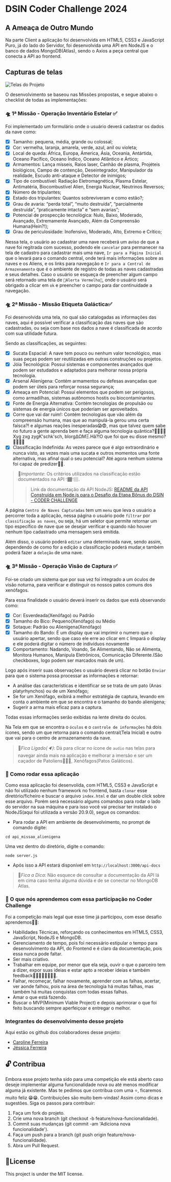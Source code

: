 # DSIN Coder Challenge 2024

## A Ameaça de Outro Mundo
Na parte Client a aplicação foi desenvolvida em HTML5, CSS3 e JavaScript Puro, já do lado do Servidor, foi desenvolvida uma API em NodeJS e o banco de dados MongoDB(Atlas), sendo o Axios a peça central que conecta a API ao frontend.

## Capturas de telas
![Telas do Projeto](https://github.com/jessieFerrS/Etapa-Bonus-DSIN-Coder-Challenge-2024/blob/main/imagens/telas_do_projeto.png)

O desenvolvimento se baseou nas Missões propostas, e segue abaixo o checklist de todas as implementações: 

### 🛸 1ª Missão - Operação Inventário Estelar ✅
Foi implementado um formulário onde o usuário deverá cadastrar os dados da nave como: 

- [x] Tamanho: pequena, média, grande ou colossal;
- [x] Cor: vermelha, laranja, amarela, verde, azul, anil ou violeta;
- [x] Local de queda: África, Europa, Ámerica, Ásia, Oceania, Antártida, Oceano Pacífico, Oceano Índico, Oceano Atlântico e Ártico;
- [x] Armamentos: Lança mísseis, Raios laser, Canhão de plasma, Projéteis biológicos, Campo de contenção, Deseintegrador, Manipulador da realidade, Escudo anti-ataque e Detector de inimigos;
- [x] Tipo de combustível: Radiação Eletromagnética, Plasma Estelar, Antimatéria, Biocombustível Alien, Energia Nuclear, Neutrinos Reversos;
- [x] Número de tripulantes;
- [x] Estado dos tripulantes: Quantos sobreviveram e como estão?;
- [x] Grau de avaria: “perda total”, “muito destruída”, “parcialmente destruída”, “praticamente intacta” e “sem avarias”;
- [x] Potencial de prospecção tecnológica: Nulo, Baixo, Moderado, Avançado, Extremamente Avançado, Além da Compreensão Humana(Hein?!);
- [x] Grau de periculosidade: Inofensivo, Moderado, Alto, Extremo e Crítico;

Nessa tela, o usuário ao cadastrar uma nave receberá um aviso de que a nave foi regitrada com sucesso, podendo ele `cancelar` para permanecer na tela de cadastro para cadastrar mais uma nave, `Ir para a Página Inicial` que o levará para o comando central, onde terá mais informações sobre as naves e os Aliens, e os links para navegação e `Ir para a Central de Armazenamento` que é o ambiente de registro de todas as naves cadastradas e seus detalhes. Caso o usuário se esqueça de preencher algum campo será retornado uma tela de `🚨Alerta Vermelho🚨`, onde o usuário será obrigado a clicar em `ok` e preencher o campo para dar continuidade a navegação.

### 🛸 2ª Missão - Missão Etiqueta Galáctica✅
Foi desenvolvida uma tela, no qual são catalogadas as informações das naves, aqui é possível verificar a classificação das naves que são cadastradas, ou seja com base nos dados a nave é classificada de acordo com sua utilidade futura.

Sendo as classificações, as seguintes:

- [x]  Sucata Espacial: A nave tem pouco ou nenhum valor tecnológico, mas suas peças podem ser reutilizadas em outras construções ou projetos.
- [x]  Jóia Tecnológica: Possui sistemas e componentes avançados que podem ser estudados e adaptados para melhorar nossa própria tecnologia.
- [x]  Arsenal Alienígena: Contém armamentos ou defesas avançadas que podem ser úteis para reforçar nossa segurança;
- [x]  Ameaça em Potencial: Possui elementos que podem ser perigosos, como armadilhas, sistemas autônomos hostis ou biocontaminantes.
- [x]  Fonte de Energia Alternativa: Contém tecnologias de propulsão ou sistemas de energia únicos que poderiam ser aproveitados.
- [x]  Corre que vai dar ruim!: Contém tecnologias que vão além da compreensão humana, mas que ao manipulá-la gerou uma certa faísca?! e algumas reações inesperadas😱😨, mas que talvez quem sabe no futuro a gente aprenda bem e faça alguma tecnologia quântica?🫣😬😵‍💫Xyg zxg zygK'schk'sch, blorgΔΩΜΞ.Hã?!O que foi que eu disse mesmo?😵‍💫😵‍💫
- [x]  Classificação Indefinida: As vezes parece que é algo extraordinário e nunca visto, as vezes mais uma sucata e outros momentos uma fonte alternativa, mas afinal qual o seu potencial? Até agora nenhum sistema foi capaz de predizer🤔🤔.

>📌*Importante*: Os critérios utilizados na classificação estão documentados na API 👇🏾👇🏽.
>> Link da documentação da API NodeJS: [README da API Construída em Node.js para o Desafio da Etapa Bônus do DSIN - CODER CHALLENGE](https://github.com/jessieFerrS/Etapa-Bonus-DSIN-Coder-Challenge-2024/blob/main/api_missao_alienigena/README.md)

A página `Centro de Naves Capturadas` tem um `menu` que leva o usuário a percorrer toda a aplicação, nessa página o usuário pode `filtrar` por `classificação as naves`, ou seja, há um seletor que permite retornar um tipo específico de nave que se desejar verificar e quando não houver nenhum tipo cadastrado uma mensagem será emitida.

Além disso, o usuário poderá `editar` uma determinada nave, sendo assim, dependendo de como for a edição a classificação poderá mudar,e também poderá fazer a `deleção` de uma nave.

### 🛸 3ª Missão - Operação Visão de Captura ✅
Foi-se criado um sistema que por sua vez foi integrado a um óculos de visão noturna, para verificar e distinguir os nossos patos comuns dos xenófagos.

Para essa finalidade o usuário deverá inserir os dados que está observando como:
- [x]  Cor: Esverdeada(Xenófago) ou Padrão
- [x]  Tamanho do Bico: Pequeno(Xenófago) ou Médio
- [x]  Sotaque: Padrão ou Alienígena(Xenófago)
- [x]  Tamanho do Bando: É um display que vai imprimir o numero que o usuário apertar, sendo que caso ele erre ao clicar em `C` limpará o display e ele poderá digitar o número de indivíduos novamente
- [x]  Comportamento: Nadando, Voando, Se Alimentando, Não se Alimenta, Monitora Humanos, Manipula Eletrônicos, Comunicação Diferente.(São checkboxes, logo podem ser marcados mais de um).

Logo após inserir suas observações o usuário deverá clicar no botão `Enviar` para que o sistema possa processar as informações e retornar:
- A análise das características e identificar se se trata de um pato (Anas platyrhynchos) ou de um Xenófago;
- Se for um Xenófago, exibirá a melhor estratégia de captura, levando em conta o ambiente em que se encontra e o tamanho do bando alienígena;
- Sugerir a arma mais eficaz para a captura. 

Todas essas informações serão exibidas na lente direita do óculos.

Na Tela em que se encontra o `óculos` e o `controle de informações` há dois ícones, sendo um que retorna para o comando central(Tela Inicial) e outro que vai para o centro de armazenamento da nave.

>📌*Fica Ligado(🔈)*: Dá para clicar no ícone de `audio` nas telas para navegar ainda mais na aplicação e melhorar a imersão e ser um caçador de Patoliens😬😱🤣, Xenófagos(Patos Galáticos).

### 🎡 Como rodar essa aplicação 
Como essa aplicação foi desenvolida, com HTML5, CSS3 e JavaScript e não foi utilizado nenhum framework no frontend, basta `clonar` esse diretório/ficheiro e buscar o arquivo `index.html` e dar um double click sobre esse arquivo. Porém será necessário algums comandos para rodar o lado do servidor na sua máquina e para isso você vai precisar ter instalado o NodeJS(aqui foi utilizada a versão 20.9.0), segue os comandos:
- Para rodar a API em ambiente de desenvolvimento, no prompt de comando digite:
```
cd api_missao_alienigena
```
Uma vez dentro do diretório, digite o comando:
```
node server.js
```
- Após isso a API estará disponível em `http://localhost:3000/api-docs`

>📌*Fica a Dica*: Não esquece de consultar a documentação da API lá em cima caso tenha alguma dúvida e de se conectar no MongoDB Atlas.

### 📝 O que nós aprendemos com essa participação no Coder Challenge
Foi a competição mais legal que esse time já participou, com esse desafio aprendemos🥳🎉:
- Habilidades Técnicas, reforçando os conhecimentos em HTML5, CSS3, JavaScript, NodeJS e MongoDB.
- Gerenciamento de tempo, pois foi necessário estipular o tempo para desenvolvimento da API, do Frontend e é claro da documentação, pois essa nunca pode faltar.
- Ser mais criativo.
- Trabalhar em equipe, por menor que ela seja, ouvir o que o parceiro tem a dizer, expor suas ideias e estar apto a receber ideias e também feedback🫱🏾‍🫲🏽🤜🏽🤛🏾.
- Falhar, recomeçar, falhar novamente, aprender com as falhas, acertar, ver aonde falhou, pois na área de tecnologia há muitas falhas, mas também há muitas conquistas com todas essas falhas.
- Amar o que está fazendo.
- Buscar o MVP(Minimum Viable Project) e depois aprimorar o que foi feito buscando sempre aperfeiçoar e entregar o melhor.

### Integrantes do desenvolvimento desse projeto
Aqui estão os github dos colaboradores desse projeto:
- [Caroline Ferreira](https://github.com/CarolFerr)
- [Jéssica Ferreira](https://github.com/jessieFerrS)

## 🔓 Contribua
Embora esse projeto tenha sido para uma competição ele está aberto caso deseje implementar alguma funcionalidade nova ou até menos modificar alguma já existente. Mas te pedimos que contribua com uma ⭐, ficaremos muito feliz 😁😁.
Contribuições são muito bem-vindas! Assim como dicas e sugestões. Siga os passos para contribuir:
1. Faça um fork do projeto.
2. Crie uma nova branch (git checkout -b feature/nova-funcionalidade).
3. Commit suas mudanças (git commit -am 'Adiciona nova funcionalidade').
4. Faça um push para a branch (git push origin feature/nova-funcionalidade).
5. Abra um Pull Request.

## 📜License
This project is under the MIT license.
